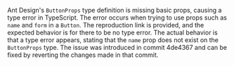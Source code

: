 Ant Design's `ButtonProps` type definition is missing basic props, causing a type error in TypeScript. The error occurs when trying to use props such as `name` and `form` in a `Button`. The reproduction link is provided, and the expected behavior is for there to be no type error. The actual behavior is that a type error appears, stating that the `name` prop does not exist on the `ButtonProps` type. The issue was introduced in commit 4de4367 and can be fixed by reverting the changes made in that commit.
